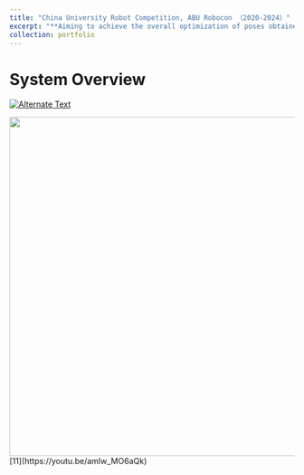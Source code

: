 ```yaml
---
title: "China University Robot Competition, ABU Robocon （2020-2024）"
excerpt: "**Aiming to achieve the overall optimization of poses obtained from multi-view scanning.**<br/><img src='/images/papers/system.png' width='600'>"
collection: portfolio
---
```


System Overview
======
[![Alternate Text](https://youtu.be/amIw_MO6aQk/0.jpg)](https://youtu.be/amIw_MO6aQk "2022")
<div align=center>
 <img src="/images/papers/exp.png" width="600" />
</div>
[11](https://youtu.be/amIw_MO6aQk)
